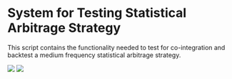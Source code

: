 # System for Testing Statistical Arbitrage Strategy

This script contains the functionality needed to test for co-integration and backtest a medium frequency statistical arbitrage strategy.

<img src = "https://github.com/quantgalore/statistical-arbitrage/blob/main/fdx-spread.png">
<img src = "https://github.com/quantgalore/statistical-arbitrage/blob/main/fdx-strat.png">
